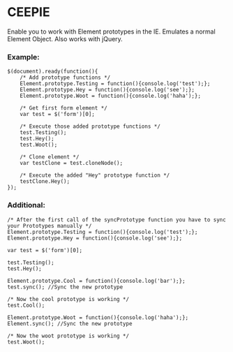 CEEPIE
======

Enable you to work with Element prototypes in the IE. Emulates a normal Element Object. Also works with jQuery.

### Example:
    $(document).ready(function(){
        /* Add prototype functions */
        Element.prototype.Testing = function(){console.log('test');};
        Element.prototype.Hey = function(){console.log('see');};
        Element.prototype.Woot = function(){console.log('haha');};
        
        /* Get first form element */
        var test = $('form')[0];
        
        /* Execute those added prototype functions */
        test.Testing();
        test.Hey();
        test.Woot();
        
        /* Clone element */
        var testClone = test.cloneNode();
        
        /* Execute the added "Hey" prototype function */
        testClone.Hey();
    });
    
### Additional:
    /* After the first call of the syncPrototype function you have to sync your Prototypes manually */
    Element.prototype.Testing = function(){console.log('test');};
    Element.prototype.Hey = function(){console.log('see');};
    
    var test = $('form')[0];
    
    test.Testing();
    test.Hey();
    
    Element.prototype.Cool = function(){console.log('bar');};
    test.sync(); //Sync the new prototype
    
    /* Now the cool prototype is working */
    test.Cool();
    
    Element.prototype.Woot = function(){console.log('haha');};
    Element.sync(); //Sync the new prototype
    
    /* Now the woot prototype is working */
    test.Woot();
